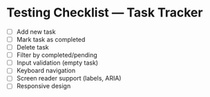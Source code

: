 # Testing Checklist — Task Tracker

- [ ] Add new task
- [ ] Mark task as completed
- [ ] Delete task
- [ ] Filter by completed/pending
- [ ] Input validation (empty task)
- [ ] Keyboard navigation
- [ ] Screen reader support (labels, ARIA)
- [ ] Responsive design
